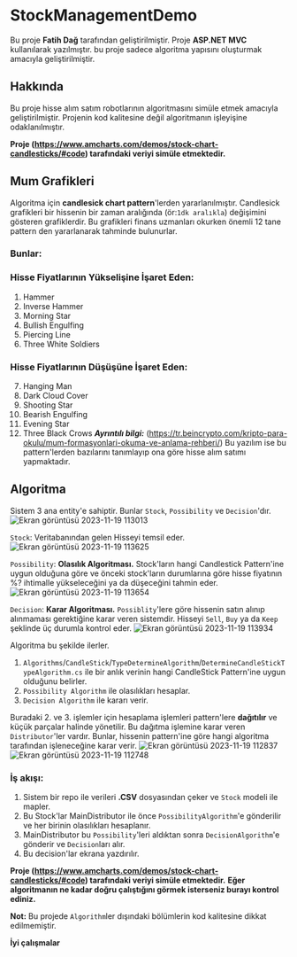 # StockManagementDemo
Bu proje **Fatih Dağ** tarafından geliştirilmiştir. Proje **ASP.NET MVC** kullanılarak yazılmıştır. bu proje sadece algoritma yapısını oluşturmak amacıyla geliştirilmiştir.

## Hakkında
Bu proje hisse alım satım robotlarının algoritmasını simüle etmek amacıyla geliştirilmiştir.
Projenin kod kalitesine değil algoritmanın işleyişine odaklanılmıştır.

**Proje (https://www.amcharts.com/demos/stock-chart-candlesticks/#code) tarafındaki veriyi simüle etmektedir.**

## Mum Grafikleri
Algoritma için **candlesick chart pattern**'lerden yararlanılmıştır. Candlesick grafikleri bir hissenin bir zaman aralığında (ör:`1dk aralıkla`) değişimini gösteren grafiklerdir.
Bu grafikleri finans uzmanları okurken önemli 12 tane pattern den yararlanarak tahminde bulunurlar.

### **Bunlar**:
### Hisse Fiyatlarının Yükselişine İşaret Eden:
1. Hammer
2. Inverse Hammer
3. Morning Star
4. Bullish Engulfing
5. Piercing Line
6. Three White Soldiers

### Hisse Fiyatlarının Düşüşüne İşaret Eden:
7. Hanging Man
8. Dark Cloud Cover
9. Shooting Star
10. Bearish Engulfing
11. Evening Star
12. Three Black Crows
***Ayrıntılı bilgi:*** (https://tr.beincrypto.com/kripto-para-okulu/mum-formasyonlari-okuma-ve-anlama-rehberi/)
Bu yazılım ise bu pattern'lerden bazılarını tanımlayıp ona göre hisse alım satımı yapmaktadır.

## Algoritma
Sistem 3 ana entity'e sahiptir. Bunlar `Stock`, `Possibility` ve `Decision`'dır.
![Ekran görüntüsü 2023-11-19 113013](https://github.com/Dagbfatih/StockManagementDemo/assets/74913012/81da61c0-05ff-46da-ad25-e853014409dd)

`Stock`: Veritabanından gelen Hisseyi temsil eder.
![Ekran görüntüsü 2023-11-19 113625](https://github.com/Dagbfatih/StockManagementDemo/assets/74913012/86a85552-08fb-4841-94ac-21243659b2a7)

`Possibility`: **Olasılık Algoritması.** Stock'ların hangi Candlestick Pattern'ine uygun olduğuna göre ve önceki stock'ların durumlarına göre hisse fiyatının %? ihtimalle yükseleceğini ya da düşeceğini tahmin eder.
![Ekran görüntüsü 2023-11-19 113654](https://github.com/Dagbfatih/StockManagementDemo/assets/74913012/aa7b1a20-8044-46a7-876d-366c4dde824a)

`Decision`: **Karar Algoritması.** `Possiblity`'lere göre hissenin satın alınıp alınmaması gerektiğine karar veren sistemdir. Hisseyi `Sell`, `Buy` ya da `Keep` şeklinde üç durumla kontrol eder.
![Ekran görüntüsü 2023-11-19 113934](https://github.com/Dagbfatih/StockManagementDemo/assets/74913012/8b6d22bc-d869-488f-a972-00964ee4a6ff)

Algoritma bu şekilde ilerler. 
1. `Algorithms`/`CandleStick`/`TypeDetermineAlgorithm`/`DetermineCandleStickTypeAlgorithm.cs` ile bir anlık verinin hangi CandleStick Pattern'ine uygun olduğunu belirler.
2. `Possibility Algorithm` ile olasılıkları hesaplar.
3. `Decision Algorithm` ile kararı verir.

Buradaki 2. ve 3. işlemler için hesaplama işlemleri pattern'lere **dağıtılır** ve küçük parçalar halinde yönetilir.
Bu dağıtma işlemine karar veren `Distributor`'ler vardır.
Bunlar, hissenin pattern'ine göre hangi algoritma tarafından işleneceğine karar verir.
![Ekran görüntüsü 2023-11-19 112837](https://github.com/Dagbfatih/StockManagementDemo/assets/74913012/18074d2a-e632-4261-9ba5-4fc68053e9f6)
![Ekran görüntüsü 2023-11-19 112748](https://github.com/Dagbfatih/StockManagementDemo/assets/74913012/a7f8e2f9-f89f-4d0e-96a3-89afb30d5838)

### İş akışı:
1. Sistem bir repo ile verileri **.CSV** dosyasından çeker ve `Stock` modeli ile mapler.
2. Bu Stock'lar MainDistributor ile önce `PossibilityAlgorithm`'e gönderilir ve her birinin olasılıkları hesaplanır.
3. MainDistributor bu `Possibility`'leri aldıktan sonra `DecisionAlgorithm`'e gönderir ve `Decision`ları alır.
4. Bu decision'lar ekrana yazdırılır.

**Proje (https://www.amcharts.com/demos/stock-chart-candlesticks/#code) tarafındaki veriyi simüle etmektedir.**
**Eğer algoritmanın ne kadar doğru çalıştığını görmek isterseniz burayı kontrol ediniz.**

**Not:** Bu projede `Algorithm`ler dışındaki bölümlerin kod kalitesine dikkat edilmemiştir.

**İyi çalışmalar**
